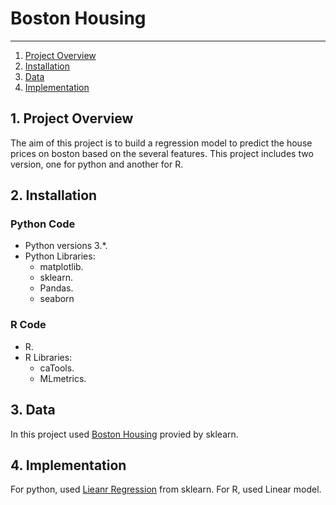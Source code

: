 # Boston Housing

------
1. [Project Overview](#ProjectOverview)
2. [Installation](#installation)
3. [Data](#data)
4. [Implementation](#model)

## 1. Project Overview <a name="ProjectOverview"></a> 
The aim of this project is to build a regression model to predict the house prices on boston based on the several features. This project includes two version, one for python and another for R.

## 2. Installation <a name="installation"></a>

### **Python Code**
- Python versions 3.*.
- Python Libraries:
    - matplotlib.
    - sklearn.
    - Pandas.
    - seaborn


### **R Code**
- R.
- R Libraries:
    - caTools.
    - MLmetrics.

## 3. Data <a name="data"></a> 

In this project used [Boston Housing](https://scikit-learn.org/stable/modules/generated/sklearn.datasets.load_boston.html) provied by sklearn.

## 4. Implementation <a name="model"></a> 

For python, used [Lieanr Regression](https://scikit-learn.org/stable/modules/generated/sklearn.linear_model.LinearRegression.html?highlight=linear%20regression#sklearn.linear_model.LinearRegression) from sklearn. For R, used Linear model.

